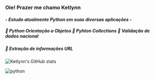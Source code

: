 ###  Oie! Prazer me chamo Ketlynn
 #### - _Estudo atualmente Python em suas diversas aplicações_ -
 ##### 🌻 Python Orientação a Objetos 🌻 Pyhton Collections 🌻 Validação de dados nacional
 ##### 🌻 Extração de informações URL
 
  ![Ketlynn's GitHub stats](https://github-readme-stats.vercel.app/api?username=k3tyclemente&show_icons=true&theme=transparent&hide=issues)

<div style="display: inline_block">
  <img align="center" alt="python" src="https://img.shields.io/badge/Python-3776AB?style=for-the-badge&logo=python&logoColor=white" />
</div><br/>
